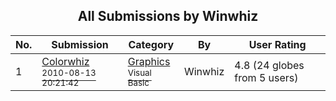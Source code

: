 ﻿<div align="center">

## All Submissions by Winwhiz

</div>

No.  | Submission | Category | By   | User Rating
---- | ---------- | -------- | ---- | -----------
1 | [Colorwhiz<br /><sup>2010-08-13 20:21:42</sup>](https://github.com/Planet-Source-Code/winwhiz-colorwhiz__1-73334) | [Graphics<br /><sup>Visual Basic</sup>](../ByCategory/graphics__1-46.md) | Winwhiz | 4.8 (24 globes from 5 users)
